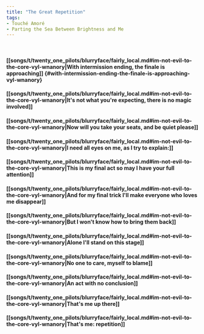 ```yaml
---
title: "The Great Repetition"
tags:
- Touché Amoré
- Parting the Sea Between Brightness and Me
---
```

&nbsp;
#### [[songs/t/twenty_one_pilots/blurryface/fairly_local.md#im-not-evil-to-the-core-vyl-wnanory|With intermission ending, the finale is approaching]] {#with-intermission-ending-the-finale-is-approaching-vyl-wnanory}
#### [[songs/t/twenty_one_pilots/blurryface/fairly_local.md#im-not-evil-to-the-core-vyl-wnanory|It's not what you're expecting, there is no magic involved]]
#### [[songs/t/twenty_one_pilots/blurryface/fairly_local.md#im-not-evil-to-the-core-vyl-wnanory|Now will you take your seats, and be quiet please]]
#### [[songs/t/twenty_one_pilots/blurryface/fairly_local.md#im-not-evil-to-the-core-vyl-wnanory|I need all eyes on me, as I try to explain:]]
#### [[songs/t/twenty_one_pilots/blurryface/fairly_local.md#im-not-evil-to-the-core-vyl-wnanory|This is my final act so may I have your full attention]]
#### [[songs/t/twenty_one_pilots/blurryface/fairly_local.md#im-not-evil-to-the-core-vyl-wnanory|And for my final trick I'll make everyone who loves me disappear]]
#### [[songs/t/twenty_one_pilots/blurryface/fairly_local.md#im-not-evil-to-the-core-vyl-wnanory|But I won't know how to bring them back]]
#### [[songs/t/twenty_one_pilots/blurryface/fairly_local.md#im-not-evil-to-the-core-vyl-wnanory|Alone I'll stand on this stage]]
#### [[songs/t/twenty_one_pilots/blurryface/fairly_local.md#im-not-evil-to-the-core-vyl-wnanory|No one to care, myself to blame]]
#### [[songs/t/twenty_one_pilots/blurryface/fairly_local.md#im-not-evil-to-the-core-vyl-wnanory|An act with no conclusion]]
#### [[songs/t/twenty_one_pilots/blurryface/fairly_local.md#im-not-evil-to-the-core-vyl-wnanory|That's me up there]]
#### [[songs/t/twenty_one_pilots/blurryface/fairly_local.md#im-not-evil-to-the-core-vyl-wnanory|That's me: repetition]]
